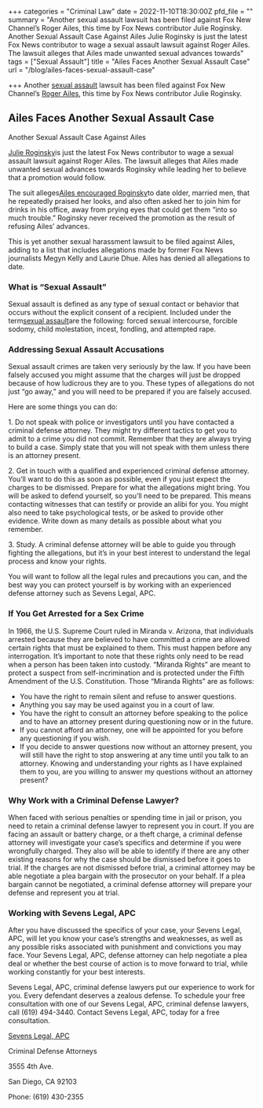 +++
categories = "Criminal Law"
date = 2022-11-10T18:30:00Z
pfd_file = ""
summary = "Another sexual assault lawsuit has been filed against Fox New Channel’s Roger Ailes, this time by Fox News contributor Julie Roginsky. Another Sexual Assault Case Against Ailes Julie Roginsky is just the latest Fox News contributor to wage a sexual assault lawsuit against Roger Ailes. The lawsuit alleges that Ailes made unwanted sexual advances towards"
tags = ["Sexual Assault"]
title = "Ailes Faces Another Sexual Assault Case"
url = "/blog/ailes-faces-sexual-assault-case"

+++
Another [sexual assault](https://www.sevenslegal.com/) lawsuit has been filed against Fox New Channel’s [Roger Ailes](https://www.sevenslegal.com/), this time by Fox News contributor Julie Roginsky.

## Ailes Faces Another Sexual Assault Case

Another Sexual Assault Case Against Ailes

[Julie Roginsky](https://www.sevenslegal.com/)is just the latest Fox News contributor to wage a sexual assault lawsuit against Roger Ailes. The lawsuit alleges that Ailes made unwanted sexual advances towards Roginsky while leading her to believe that a promotion would follow.

The suit alleges[Ailes encouraged Roginsky](https://www.sevenslegal.com/)to date older, married men, that he repeatedly praised her looks, and also often asked her to join him for drinks in his office, away from prying eyes that could get them “into so much trouble.” Roginsky never received the promotion as the result of refusing Ailes’ advances.

This is yet another sexual harassment lawsuit to be filed against Ailes, adding to a list that includes allegations made by former Fox News journalists Megyn Kelly and Laurie Dhue. Ailes has denied all allegations to date.

### What is “Sexual Assault”

Sexual assault is defined as any type of sexual contact or behavior that occurs without the explicit consent of a recipient. Included under the term[sexual assault](https://www.sevenslegal.com/)are the following: forced sexual intercourse, forcible sodomy, child molestation, incest, fondling, and attempted rape.

### Addressing Sexual Assault Accusations

Sexual assault crimes are taken very seriously by the law. If you have been falsely accused you might assume that the charges will just be dropped because of how ludicrous they are to you. These types of allegations do not just “go away,” and you will need to be prepared if you are falsely accused.

Here are some things you can do:

1\. Do not speak with police or investigators until you have contacted a criminal defense attorney. They might try different tactics to get you to admit to a crime you did not commit. Remember that they are always trying to build a case. Simply state that you will not speak with them unless there is an attorney present.

2\. Get in touch with a qualified and experienced criminal defense attorney. You’ll want to do this as soon as possible, even if you just expect the charges to be dismissed. Prepare for what the allegations might bring. You will be asked to defend yourself, so you’ll need to be prepared. This means contacting witnesses that can testify or provide an alibi for you. You might also need to take psychological tests, or be asked to provide other evidence. Write down as many details as possible about what you remember.

3\. Study. A criminal defense attorney will be able to guide you through fighting the allegations, but it’s in your best interest to understand the legal process and know your rights.

You will want to follow all the legal rules and precautions you can, and the best way you can protect yourself is by working with an experienced defense attorney such as Sevens Legal, APC.

### If You Get Arrested for a Sex Crime

In 1966, the U.S. Supreme Court ruled in Miranda v. Arizona, that individuals arrested because they are believed to have committed a crime are allowed certain rights that must be explained to them. This must happen before any interrogation. It’s important to note that these rights only need to be read when a person has been taken into custody. “Miranda Rights” are meant to protect a suspect from self-incrimination and is protected under the Fifth Amendment of the U.S. Constitution. Those “Miranda Rights” are as follows:

* You have the right to remain silent and refuse to answer questions.
* Anything you say may be used against you in a court of law.
* You have the right to consult an attorney before speaking to the police and to have an attorney present during questioning now or in the future.
* If you cannot afford an attorney, one will be appointed for you before any questioning if you wish.
* If you decide to answer questions now without an attorney present, you will still have the right to stop answering at any time until you talk to an attorney. Knowing and understanding your rights as I have explained them to you, are you willing to answer my questions without an attorney present?

### Why Work with a Criminal Defense Lawyer?

When faced with serious penalties or spending time in jail or prison, you need to retain a criminal defense lawyer to represent you in court. If you are facing an assault or battery charge, or a theft charge, a criminal defense attorney will investigate your case’s specifics and determine if you were wrongfully charged. They also will be able to identify if there are any other existing reasons for why the case should be dismissed before it goes to trial. If the charges are not dismissed before trial, a criminal attorney may be able negotiate a plea bargain with the prosecutor on your behalf. If a plea bargain cannot be negotiated, a criminal defense attorney will prepare your defense and represent you at trial.

### Working with Sevens Legal, APC

After you have discussed the specifics of your case, your Sevens Legal, APC, will let you know your case’s strengths and weaknesses, as well as any possible risks associated with punishment and convictions you may face. Your Sevens Legal, APC, defense attorney can help negotiate a plea deal or whether the best course of action is to move forward to trial, while working constantly for your best interests.

Sevens Legal, APC, criminal defense lawyers put our experience to work for you. Every defendant deserves a zealous defense. To schedule your free consultation with one of our Sevens Legal, APC, criminal defense lawyers, call (619) 494-3440. Contact Sevens Legal, APC, today for a free consultation.

[Sevens Legal, APC](https://www.sevenslegal.com/ "Sevens Legal, APC")

Criminal Defense Attorneys

3555 4th Ave.

San Diego, CA 92103

Phone: (619) 430-2355